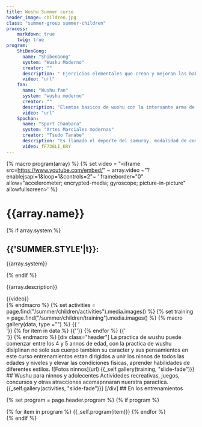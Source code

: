 ```yaml
---
title: Wushu Summer curse
header_image: children.jpg
class: "summer-group summer-children"
process:
    markdown: true
    twig: true
program:
    ShiBenGong:
      name: "ShibenGong"
      system: "Wushu Moderno"
      creator: ""
      description: " Ejercicios elementales que crean y mejoran las habilidades necesarias para la practica de wushu su traducion es trabajo basico la piedra angular del futuro practicante de wushu y el dia a dia del practicante con experiencia "
      video: "url"
    fan:
      name: "Wushu fan"
      system: "wushu moderno"
      creator: ""
      description: "Elemtos basicos de wushu con la intersante arma de wushu Abanico un arma muy versatil de gran tractivo por su sonido, colorido y sus singulares movimientos."
      video: "url"
    Spochan:
      name: "Sport Chanbara"
      system: "Artes Marciales modernas"
      creator: "Tsudo Tanabe"
      description: "Es llamado el deporte del samuray. modalidad de combate con tecnica espadas creado en Japon por un maestro samurai. Con instrumentos y materiales que no causan traumas en los practicantes, Porque junto con wushu?, porque resulta manera de ensennar a los ninnos los principios basicos defenderse sin causar traumas fisicos, lo cual brida a las familias tranquilidad, los ninnos se diverten durante la practica, cuenta con un serio programa deportivo en belarus y a nivel internacional "
      video: fF738LI_KRY
---
```

{% macro program(array) %}
  {% set video = "<iframe src=https://www.youtube.com/embed/" ~ array.video ~"?enablejsapi=1&loop=1&controls=2"~ ' frameborder="0" allow="accelerometer; encrypted-media; gyroscope; picture-in-picture" allowfullscreen></iframe>' %}
  <div class="program-item">
    <div class="description">
      <h1>{{array.name}}</h1>
    {% if array.system %}
    <div class="system">
      <h2>{{'SUMMER.STYLE'|t}}:</h2>
      <p>{{array.system}}</p>
    </div>
  {% endif %}
      <p>{{array.description}}</p>
    </div>
    <div class="video">
    {{video}}
    </div>
  </div>
{% endmacro %}
{% set activities = page.find("/summer/children/activities").media.images() %}
{% set training = page.find("/summer/children/training").media.images() %}
{% macro gallery(data, type ="") %}
{{ '<div class="gallery '~ type ~' ">'}}
{% for item in data %}
{{'<img src="'~item.cache.url()~'" alt="">'}}
{% endfor %}
{{'</div>'}}
{% endmacro %}
[div class="header"]
La practica de wushu puede comenzar entre los 4 y 5 annos de edad, con la practica de wushu disiplinan no solo sus cuerpo tambien su caracter y sus pensamientos en este curso entrenamientos estan dirigidos a unir los ninnos de todos las edades y  niveles y elevar las condiciones fisicas, aprender habilidades de diferentes estilos.
  ![Fotos ninnos](url)
  {{_self.gallery(training, "slide-fade")}}
## Wushu para ninnos y adolecentes
  Actividedes recreativas, juegos, concursos y otras atracciones acomapnnaran nuerstra paractica.
{{_self.gallery(activities, "slide-fade")}}
[/div]
## En los entrenamientos

{% set program = page.header.program %}
{% if program %}
<div class="program">
  <div class="menu">
  </div>
  <div class="vertical-slide">
    {% for item in program %}
      {{_self.program(item)}}
    {% endfor %}
  </div>
</div>
{% endif %}
